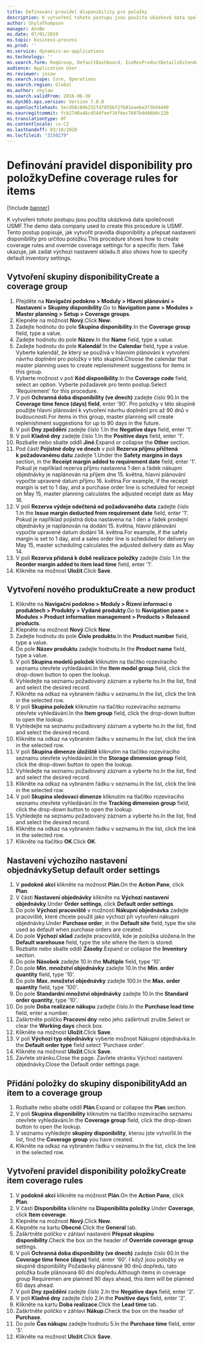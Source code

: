 ```yaml
---
title: Definování pravidel disponibility pro položky
description: K vytvoření tohoto postupu jsou použita ukázková data společnosti USMF.
author: ShylaThompson
manager: AnnBe
ms.date: 07/01/2019
ms.topic: business-process
ms.prod: ''
ms.service: dynamics-ax-applications
ms.technology: ''
ms.search.form: ReqGroup, DefaultDashboard, EcoResProductDetailsExtended, EcoResProductCreate, InventItemOrderSetup, ReqItemTable
audience: Application User
ms.reviewer: josaw
ms.search.scope: Core, Operations
ms.search.region: Global
ms.author: shylaw
ms.search.validFrom: 2016-06-30
ms.dyn365.ops.version: Version 7.0.0
ms.openlocfilehash: 5ecd56c84b232fd7855bf2fb01eaebe3f3bd4440
ms.sourcegitcommit: fcb27d6a46cd544feef34f6ec7607bdd46b0c12b
ms.translationtype: HT
ms.contentlocale: cs-CZ
ms.lasthandoff: 03/18/2020
ms.locfileid: "3150279"
---
```

# <a name="define-coverage-rules-for-items"></a><span data-ttu-id="25456-103">Definování pravidel disponibility pro položky</span><span class="sxs-lookup"><span data-stu-id="25456-103">Define coverage rules for items</span></span>

[!include [banner](../../includes/banner.md)]

<span data-ttu-id="25456-104">K vytvoření tohoto postupu jsou použita ukázková data společnosti USMF.</span><span class="sxs-lookup"><span data-stu-id="25456-104">The demo data company used to create this procedure is USMF.</span></span> <span data-ttu-id="25456-105">Tento postup popisuje, jak vytvořit pravidla disponibility a přepsat nastavení disponibility pro určitou položku.</span><span class="sxs-lookup"><span data-stu-id="25456-105">This procedure shows how to create coverage rules and override coverage settings for a specific item.</span></span> <span data-ttu-id="25456-106">Také ukazuje, jak zadat výchozí nastavení skladu.</span><span class="sxs-lookup"><span data-stu-id="25456-106">It also shows how to specify default inventory settings.</span></span>


## <a name="create-a-coverage-group"></a><span data-ttu-id="25456-107">Vytvoření skupiny disponibility</span><span class="sxs-lookup"><span data-stu-id="25456-107">Create a coverage group</span></span>
1. <span data-ttu-id="25456-108">Přejděte na **Navigační podokno > Moduly > Hlavní plánování > Nastavení > Skupiny disponibility**.</span><span class="sxs-lookup"><span data-stu-id="25456-108">Go to **Navigation pane > Modules > Master planning > Setup > Coverage groups**.</span></span>
2. <span data-ttu-id="25456-109">Klepněte na možnost **Nový**.</span><span class="sxs-lookup"><span data-stu-id="25456-109">Click **New**.</span></span>
3. <span data-ttu-id="25456-110">Zadejte hodnotu do pole **Skupina disponibility**.</span><span class="sxs-lookup"><span data-stu-id="25456-110">In the **Coverage group** field, type a value.</span></span>
4. <span data-ttu-id="25456-111">Zadejte hodnotu do pole **Název**.</span><span class="sxs-lookup"><span data-stu-id="25456-111">In the **Name** field, type a value.</span></span>
5. <span data-ttu-id="25456-112">Zadejte hodnotu do pole **Kalendář**.</span><span class="sxs-lookup"><span data-stu-id="25456-112">In the **Calendar** field, type a value.</span></span> <span data-ttu-id="25456-113">Vyberte kalendář, že který se používá v hlavním plánování k vytvoření návrhu doplnění pro položky v této skupině.</span><span class="sxs-lookup"><span data-stu-id="25456-113">Choose the calendar that master planning uses to create replenishment suggestions for items in this group.</span></span>  
6. <span data-ttu-id="25456-114">Vyberte možnost v poli **Kód disponibility**.</span><span class="sxs-lookup"><span data-stu-id="25456-114">In the **Coverage code** field, select an option.</span></span> <span data-ttu-id="25456-115">Vyberte požadavek pro tento postup.</span><span class="sxs-lookup"><span data-stu-id="25456-115">Select 'Requirement' for this procedure.</span></span>  
7. <span data-ttu-id="25456-116">V poli **Ochranná doba disponibility (ve dnech)** zadejte číslo 90.</span><span class="sxs-lookup"><span data-stu-id="25456-116">In the **Coverage time fence (days) field**, enter '90'.</span></span> <span data-ttu-id="25456-117">Pro položky v této skupině použijte hlavní plánování k vytvoření návrhu doplnění pro až 90 dnů v budoucnosti.</span><span class="sxs-lookup"><span data-stu-id="25456-117">For items in this group, master planning will create replenishment suggestions for up to 90 days in the future.</span></span>  
8. <span data-ttu-id="25456-118">V poli **Dny zpoždění** zadejte číslo 1.</span><span class="sxs-lookup"><span data-stu-id="25456-118">In the **Negative days** field, enter '1'.</span></span>
9. <span data-ttu-id="25456-119">V poli **Kladné dny** zadejte číslo 1.</span><span class="sxs-lookup"><span data-stu-id="25456-119">In the **Positive days** field, enter '1'.</span></span>
10. <span data-ttu-id="25456-120">Rozbalte nebo sbalte oddíl **Jiné**.</span><span class="sxs-lookup"><span data-stu-id="25456-120">Expand or collapse the **Other** section.</span></span>
11. <span data-ttu-id="25456-121">Pod částí **Pojistné doby ve dnech** v poli **Rezerva příjmu přičtená k požadovanému datu** zadejte 1.</span><span class="sxs-lookup"><span data-stu-id="25456-121">Under the **Safety margins in days** section, in the **Receipt margin added to requirement date** field, enter '1'.</span></span> <span data-ttu-id="25456-122">Pokud je například rezerva příjmu nastavena 1 den a řádek nákupní objednávky je naplánován na příjem dne 15. května, hlavní plánování vypočte upravené datum příjmu 16. května.</span><span class="sxs-lookup"><span data-stu-id="25456-122">For example, if the receipt margin is set to 1 day, and a purchase order line is scheduled for receipt on May 15, master planning calculates the adjusted receipt date as May 16.</span></span>  
12. <span data-ttu-id="25456-123">V poli **Rezerva výdeje odečtená od požadovaného data** zadejte číslo 1.</span><span class="sxs-lookup"><span data-stu-id="25456-123">In the **Issue margin deducted from requirement date** field, enter '1'.</span></span> <span data-ttu-id="25456-124">Pokud je například pojistná doba nastavena na 1 den a řádek prodejní objednávky je naplánován na dodání 15. května, hlavní plánování vypočte upravené datum dodání 14. května.</span><span class="sxs-lookup"><span data-stu-id="25456-124">For example, if the safety margin is set to 1 day, and a sales order line is scheduled for delivery on May 15, master scheduling calculates the adjusted delivery date as May 14.</span></span>  
13. <span data-ttu-id="25456-125">V poli **Rezerva přidaná k době realizace položky** zadejte číslo 1.</span><span class="sxs-lookup"><span data-stu-id="25456-125">In the **Reorder margin added to item lead time** field, enter '1'.</span></span>
14. <span data-ttu-id="25456-126">Klikněte na možnost **Uložit**.</span><span class="sxs-lookup"><span data-stu-id="25456-126">Click **Save**.</span></span>

## <a name="create-a-new-product"></a><span data-ttu-id="25456-127">Vytvoření nového produktu</span><span class="sxs-lookup"><span data-stu-id="25456-127">Create a new product</span></span>
1. <span data-ttu-id="25456-128">Klikněte na **Navigační podokno > Moduly > Řízení informací o produktech > Produkty > Vydané produkty**.</span><span class="sxs-lookup"><span data-stu-id="25456-128">Go to **Navigation pane > Modules > Product information management > Products > Released products**.</span></span>
2. <span data-ttu-id="25456-129">Klepněte na možnost **Nový**.</span><span class="sxs-lookup"><span data-stu-id="25456-129">Click **New**.</span></span>
3. <span data-ttu-id="25456-130">Zadejte hodnotu do pole **Číslo produktu**.</span><span class="sxs-lookup"><span data-stu-id="25456-130">In the **Product number** field, type a value.</span></span>
4. <span data-ttu-id="25456-131">Do pole **Název produktu** zadejte hodnotu.</span><span class="sxs-lookup"><span data-stu-id="25456-131">In the **Product name** field, type a value.</span></span>
5. <span data-ttu-id="25456-132">V poli **Skupina modelů položek** kliknutím na tlačítko rozevíracího seznamu otevřete vyhledávání.</span><span class="sxs-lookup"><span data-stu-id="25456-132">In the **Item model group** field, click the drop-down button to open the lookup.</span></span>
6. <span data-ttu-id="25456-133">Vyhledejte na seznamu požadovaný záznam a vyberte ho.</span><span class="sxs-lookup"><span data-stu-id="25456-133">In the list, find and select the desired record.</span></span>
7. <span data-ttu-id="25456-134">Klikněte na odkaz na vybraném řádku v seznamu.</span><span class="sxs-lookup"><span data-stu-id="25456-134">In the list, click the link in the selected row.</span></span>
8. <span data-ttu-id="25456-135">V poli **Skupina položek** kliknutím na tlačítko rozevíracího seznamu otevřete vyhledávání.</span><span class="sxs-lookup"><span data-stu-id="25456-135">In the **Item group** field, click the drop-down button to open the lookup.</span></span>
9. <span data-ttu-id="25456-136">Vyhledejte na seznamu požadovaný záznam a vyberte ho.</span><span class="sxs-lookup"><span data-stu-id="25456-136">In the list, find and select the desired record.</span></span>
10. <span data-ttu-id="25456-137">Klikněte na odkaz na vybraném řádku v seznamu.</span><span class="sxs-lookup"><span data-stu-id="25456-137">In the list, click the link in the selected row.</span></span>
11. <span data-ttu-id="25456-138">V poli **Skupina dimenze úložiště** kliknutím na tlačítko rozevíracího seznamu otevřete vyhledávání.</span><span class="sxs-lookup"><span data-stu-id="25456-138">In the **Storage dimension group** field, click the drop-down button to open the lookup.</span></span>
12. <span data-ttu-id="25456-139">Vyhledejte na seznamu požadovaný záznam a vyberte ho.</span><span class="sxs-lookup"><span data-stu-id="25456-139">In the list, find and select the desired record.</span></span>
13. <span data-ttu-id="25456-140">Klikněte na odkaz na vybraném řádku v seznamu.</span><span class="sxs-lookup"><span data-stu-id="25456-140">In the list, click the link in the selected row.</span></span>
14. <span data-ttu-id="25456-141">V poli **Skupina sledovací dimenze** kliknutím na tlačítko rozevíracího seznamu otevřete vyhledávání.</span><span class="sxs-lookup"><span data-stu-id="25456-141">In the **Tracking dimension group** field, click the drop-down button to open the lookup.</span></span>
15. <span data-ttu-id="25456-142">Vyhledejte na seznamu požadovaný záznam a vyberte ho.</span><span class="sxs-lookup"><span data-stu-id="25456-142">In the list, find and select the desired record.</span></span>
16. <span data-ttu-id="25456-143">Klikněte na odkaz na vybraném řádku v seznamu.</span><span class="sxs-lookup"><span data-stu-id="25456-143">In the list, click the link in the selected row.</span></span>
17. <span data-ttu-id="25456-144">Klikněte na tlačítko **OK**.</span><span class="sxs-lookup"><span data-stu-id="25456-144">Click **OK**.</span></span>

## <a name="setup-default-order-settings"></a><span data-ttu-id="25456-145">Nastavení výchozího nastavení objednávky</span><span class="sxs-lookup"><span data-stu-id="25456-145">Setup default order settings</span></span>
1. <span data-ttu-id="25456-146">V **podokně akcí** klikněte na možnost **Plán**.</span><span class="sxs-lookup"><span data-stu-id="25456-146">On the **Action Pane**, click **Plan**.</span></span>
2. <span data-ttu-id="25456-147">V části **Nastavení objednávky** klikněte na **Výchozí nastavení objednávky**.</span><span class="sxs-lookup"><span data-stu-id="25456-147">Under **Order settings**, click **Default order settings**.</span></span>
3. <span data-ttu-id="25456-148">Do pole **Výchozí pracoviště** v možnosti **Nákupní objednávka** zadejte pracoviště, které chcete použít jako výchozí při vytvoření nákupní objednávky.</span><span class="sxs-lookup"><span data-stu-id="25456-148">Under **Purchase order**, in the **Default site** field, type the site used as default when purchase orders are created.</span></span>
4. <span data-ttu-id="25456-149">Do pole **Výchozí sklad** zadejte pracoviště, kde je položka uložena.</span><span class="sxs-lookup"><span data-stu-id="25456-149">In the **Default warehouse** field, type the site where the item is stored.</span></span>
5. <span data-ttu-id="25456-150">Rozbalte nebo sbalte oddíl **Zásoby**.</span><span class="sxs-lookup"><span data-stu-id="25456-150">Expand or collapse the **Inventory** section.</span></span>
6. <span data-ttu-id="25456-151">Do pole **Násobek** zadejte 10.</span><span class="sxs-lookup"><span data-stu-id="25456-151">In the **Multiple** field, type '10'.</span></span>
7. <span data-ttu-id="25456-152">Do pole **Min. množství objednávky** zadejte 10.</span><span class="sxs-lookup"><span data-stu-id="25456-152">In the **Min. order quantity** field, type '10'.</span></span>
8. <span data-ttu-id="25456-153">Do pole **Max. množství objednávky** zadejte 100.</span><span class="sxs-lookup"><span data-stu-id="25456-153">In the **Max. order quantity** field, type '100'.</span></span>
9. <span data-ttu-id="25456-154">Do pole **Standardní množství objednávky** zadejte 10.</span><span class="sxs-lookup"><span data-stu-id="25456-154">In the **Standard order quantity**, type '10'.</span></span>
10. <span data-ttu-id="25456-155">Do pole **Doba realizace nákupu** zadejte číslo.</span><span class="sxs-lookup"><span data-stu-id="25456-155">In the **Purchase lead time** field, enter a number.</span></span>
11. <span data-ttu-id="25456-156">Zaškrtněte políčko **Pracovní dny** nebo jeho zaškrtnutí zrušte.</span><span class="sxs-lookup"><span data-stu-id="25456-156">Select or clear the **Working days** check box.</span></span>
12. <span data-ttu-id="25456-157">Klikněte na možnost **Uložit**.</span><span class="sxs-lookup"><span data-stu-id="25456-157">Click **Save**.</span></span>
13. <span data-ttu-id="25456-158">V poli **Výchozí typ objednávky** vyberte možnost Nákupní objednávka.</span><span class="sxs-lookup"><span data-stu-id="25456-158">In the **Default order type** field select 'Purchase order'.</span></span>
14. <span data-ttu-id="25456-159">Klikněte na možnost **Uložit**.</span><span class="sxs-lookup"><span data-stu-id="25456-159">Click **Save**.</span></span>
15. <span data-ttu-id="25456-160">Zavřete stránku.</span><span class="sxs-lookup"><span data-stu-id="25456-160">Close the page.</span></span> <span data-ttu-id="25456-161">Zavřete stránku Výchozí nastavení objednávky.</span><span class="sxs-lookup"><span data-stu-id="25456-161">Close the Default order settings page.</span></span>  

## <a name="add-an-item-to-a-coverage-group"></a><span data-ttu-id="25456-162">Přidání položky do skupiny disponibility</span><span class="sxs-lookup"><span data-stu-id="25456-162">Add an item to a coverage group</span></span>
1. <span data-ttu-id="25456-163">Rozbalte nebo sbalte oddíl **Plán**.</span><span class="sxs-lookup"><span data-stu-id="25456-163">Expand or collapse the **Plan** section.</span></span>
2. <span data-ttu-id="25456-164">V poli **Skupina disponibility** kliknutím na tlačítko rozevíracího seznamu otevřete vyhledávání.</span><span class="sxs-lookup"><span data-stu-id="25456-164">In the **Coverage group** field, click the drop-down button to open the lookup.</span></span>
3. <span data-ttu-id="25456-165">V seznamu vyhledejte **skupiny disponibility**, kterou jste vytvořili.</span><span class="sxs-lookup"><span data-stu-id="25456-165">In the list, find the **Coverage group** you have created.</span></span>
4. <span data-ttu-id="25456-166">Klikněte na odkaz na vybraném řádku v seznamu.</span><span class="sxs-lookup"><span data-stu-id="25456-166">In the list, click the link in the selected row.</span></span>

## <a name="create-item-coverage-rules"></a><span data-ttu-id="25456-167">Vytvoření pravidel disponibility položky</span><span class="sxs-lookup"><span data-stu-id="25456-167">Create item coverage rules</span></span>
1. <span data-ttu-id="25456-168">V **podokně akcí** klikněte na možnost **Plán**.</span><span class="sxs-lookup"><span data-stu-id="25456-168">On the **Action Pane**, click **Plan**.</span></span>
2. <span data-ttu-id="25456-169">V části **Disponibilita** klikněte na **Disponibilita položky**.</span><span class="sxs-lookup"><span data-stu-id="25456-169">Under **Coverage**, click **Item coverage**.</span></span>
3. <span data-ttu-id="25456-170">Klepněte na možnost **Nový**.</span><span class="sxs-lookup"><span data-stu-id="25456-170">Click **New**.</span></span>
4. <span data-ttu-id="25456-171">Klepněte na kartu **Obecné**.</span><span class="sxs-lookup"><span data-stu-id="25456-171">Click the **General** tab.</span></span>
5. <span data-ttu-id="25456-172">Zaškrtněte políčko v záhlaví nastavení **Přepsat skupinu disponibility**.</span><span class="sxs-lookup"><span data-stu-id="25456-172">Check the box on the header of **Override coverage group** settings.</span></span>
6. <span data-ttu-id="25456-173">V poli **Ochranná doba disponibility (ve dnech)** zadejte číslo 60.</span><span class="sxs-lookup"><span data-stu-id="25456-173">In the **Coverage time fence (days)** field, enter '60'.</span></span> <span data-ttu-id="25456-174">I když jsou položky ve skupině disponibility Požadavky plánované 90 dnů dopředu, tato položka bude plánovaná 60 dní dopředu.</span><span class="sxs-lookup"><span data-stu-id="25456-174">Although items in coverage group Requiremen are planned 90 days ahead, this item will be planned 60 days ahead.</span></span>  
7. <span data-ttu-id="25456-175">V poli **Dny zpoždění** zadejte číslo 2.</span><span class="sxs-lookup"><span data-stu-id="25456-175">In the **Negative days** field, enter '2'.</span></span>
8. <span data-ttu-id="25456-176">V poli **Kladné dny** zadejte číslo 2.</span><span class="sxs-lookup"><span data-stu-id="25456-176">In the **Positive days** field, enter '2'.</span></span>
9. <span data-ttu-id="25456-177">Klikněte na kartu **Doba realizace**.</span><span class="sxs-lookup"><span data-stu-id="25456-177">Click the **Lead time** tab.</span></span>
10. <span data-ttu-id="25456-178">Zaškrtněte políčko v záhlaví **Nákup**.</span><span class="sxs-lookup"><span data-stu-id="25456-178">Check the box on the header of **Purchase**.</span></span>
11. <span data-ttu-id="25456-179">Do pole **Čas nákupu** zadejte hodnotu 5.</span><span class="sxs-lookup"><span data-stu-id="25456-179">In the **Purchase time** field, enter '5'.</span></span>
12. <span data-ttu-id="25456-180">Klikněte na možnost **Uložit**.</span><span class="sxs-lookup"><span data-stu-id="25456-180">Click **Save**.</span></span>

